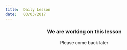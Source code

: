 ```yaml
---
title:  Daily Lesson
date:   03/03/2017
---
```


### <center>We are working on this lesson</center>
<center>Please come back later</center>